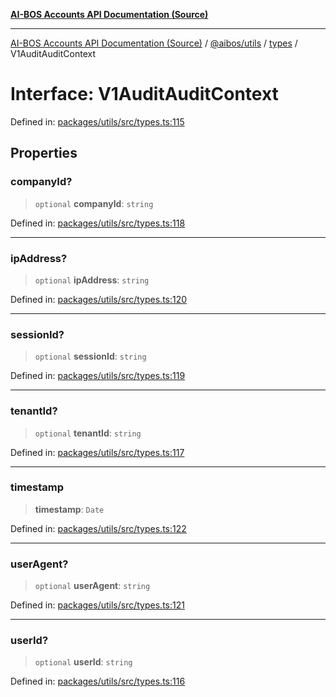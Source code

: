 [**AI-BOS Accounts API Documentation (Source)**](../../../../README.md)

***

[AI-BOS Accounts API Documentation (Source)](../../../../README.md) / [@aibos/utils](../../README.md) / [types](../README.md) / V1AuditAuditContext

# Interface: V1AuditAuditContext

Defined in: [packages/utils/src/types.ts:115](https://github.com/pohlai88/accounts/blob/48103fb36d28b2b9bfb33472b6de2f719773cde9/packages/utils/src/types.ts#L115)

## Properties

### companyId?

> `optional` **companyId**: `string`

Defined in: [packages/utils/src/types.ts:118](https://github.com/pohlai88/accounts/blob/48103fb36d28b2b9bfb33472b6de2f719773cde9/packages/utils/src/types.ts#L118)

***

### ipAddress?

> `optional` **ipAddress**: `string`

Defined in: [packages/utils/src/types.ts:120](https://github.com/pohlai88/accounts/blob/48103fb36d28b2b9bfb33472b6de2f719773cde9/packages/utils/src/types.ts#L120)

***

### sessionId?

> `optional` **sessionId**: `string`

Defined in: [packages/utils/src/types.ts:119](https://github.com/pohlai88/accounts/blob/48103fb36d28b2b9bfb33472b6de2f719773cde9/packages/utils/src/types.ts#L119)

***

### tenantId?

> `optional` **tenantId**: `string`

Defined in: [packages/utils/src/types.ts:117](https://github.com/pohlai88/accounts/blob/48103fb36d28b2b9bfb33472b6de2f719773cde9/packages/utils/src/types.ts#L117)

***

### timestamp

> **timestamp**: `Date`

Defined in: [packages/utils/src/types.ts:122](https://github.com/pohlai88/accounts/blob/48103fb36d28b2b9bfb33472b6de2f719773cde9/packages/utils/src/types.ts#L122)

***

### userAgent?

> `optional` **userAgent**: `string`

Defined in: [packages/utils/src/types.ts:121](https://github.com/pohlai88/accounts/blob/48103fb36d28b2b9bfb33472b6de2f719773cde9/packages/utils/src/types.ts#L121)

***

### userId?

> `optional` **userId**: `string`

Defined in: [packages/utils/src/types.ts:116](https://github.com/pohlai88/accounts/blob/48103fb36d28b2b9bfb33472b6de2f719773cde9/packages/utils/src/types.ts#L116)
